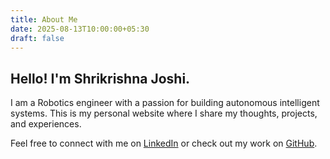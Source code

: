 ```yaml
---
title: About Me
date: 2025-08-13T10:00:00+05:30
draft: false
---
```


## Hello! I'm Shrikrishna Joshi.

I am a Robotics engineer with a passion for building autonomous intelligent systems. This is my personal website where I share my thoughts, projects, and experiences.

Feel free to connect with me on [LinkedIn](https://www.linkedin.com/in/shrikrishna-joshi/) or check out my work on [GitHub](https://github.com/joshisp04/).
